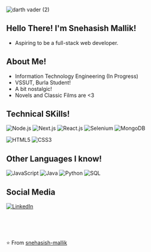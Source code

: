 <br>

![darth vader (2)](https://user-images.githubusercontent.com/73893731/129489535-0e5657b8-fd6a-4de2-beeb-a2f1f17d1e5e.jpg)



Hello There! I'm Snehasish Mallik! 
---------------------------------------------------
- Aspiring to be a full-stack web developer.

About Me!
-----------
- Information Technology Engineering (In Progress)
- VSSUT, Burla Student!
- A bit nostalgic!
- Novels and Classic Films are <3

Technical SKills!
------------------------
![Node.js](https://img.shields.io/badge/-Node.js-222222?style=flat&logo=node.js&logoColor=339933)
![Next.js](https://img.shields.io/badge/-Next.js-222222?style=flat&logo=node.js&logoColor=339933)
![React.js](https://img.shields.io/badge/-React.js-222222?style=flat&logo=node.js&logoColor=339933)
![Selenium](https://img.shields.io/badge/-JavaScript-000000?style=flat&logo=selenium)
![MongoDB](https://img.shields.io/badge/-MongoDB-000000?style=flat&logo=MongoDB)

![HTML5](https://img.shields.io/badge/-HTML5-000000?style=flat&logo=html5)
![CSS3](https://img.shields.io/badge/-CSS3-000000?style=flat&logo=css3)



Other Languages I know!
------------------
![JavaScript](https://img.shields.io/badge/-JavaScript-000000?style=flat&logo=javascript)
![Java](https://img.shields.io/badge/-Java-000000?style=flat&logo=java)
![Python](https://img.shields.io/badge/-Python-000000?style=flat&logo=python)
![SQL](https://img.shields.io/badge/-SQL-000000?style=flat&logo=mysql)

Social Media
----------------
[![LinkedIn](https://img.shields.io/badge/LinkedIn-blue?style=flat&logo=linkedin&labelColor=blue)](https://www.linkedin.com/in/snehasish-mallik-063432166/)




<!-- 

##### Some of my favorite open source projects

[![Bitwarden](https://img.shields.io/badge/-Bitwarden-444444?style=flat&logo=bitwarden&logoColor=175DDC)](https://github.com/bitwarden)
 -->

<br>
<br>
<br>

⭐️ From [snehasish-mallik](https://github.com/snehasish-mallik)
